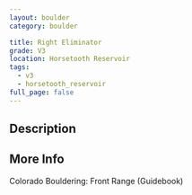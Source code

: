 ```yaml
---
layout: boulder
category: boulder

title: Right Eliminator
grade: V3
location: Horsetooth Reservoir
tags:
  - v3
  - horsetooth_reservoir
full_page: false
---
```


## Description


## More Info
Colorado Bouldering: Front Range (Guidebook)
